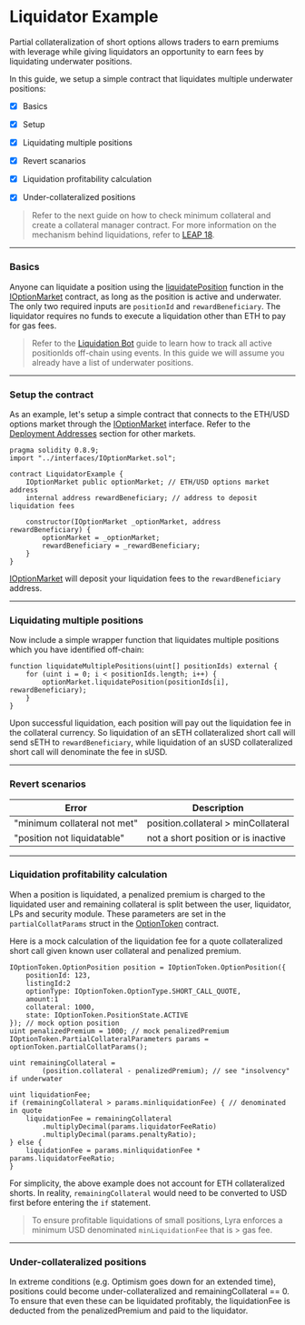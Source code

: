 # Liquidator Example

Partial collateralization of short options allows traders to earn premiums with leverage while giving liquidators an opportunity to earn fees by liquidating underwater positions.

In this guide, we setup a simple contract that liquidates multiple underwater positions:
- [x] Basics
- [x] Setup
- [x] Liquidating multiple positions
- [x] Revert scanarios
- [x] Liquidation profitability calculation
- [x] Under-collateralized positions


>Refer to the next guide on how to check minimum collateral and create a collateral manager contract. For more information on the mechanism behind liquidations, refer to [LEAP 18](https://github.com/lyra-finance/LEAPs/blob/main/content/leaps/leap-18.md).

***

### Basics
Anyone can liquidate a position using the [liquidatePosition](https://github.com/lyra-finance/lyra-avalon-interfaces/blob/master/contracts/interfaces/IOptionMarket.sol) function in the [IOptionMarket](https://github.com/lyra-finance/lyra-avalon-interfaces/blob/master/contracts/interfaces/IOptionMarket.sol) contract, as long as the position is active and underwater. The only two required inputs are `positionId` and `rewardBeneficiary`. The liquidator requires no funds to execute a liquidation other than ETH to pay for gas fees.

>Refer to the [Liquidation Bot](tbd...sorry) guide to learn how to track all active positionIds off-chain using events. In this guide we will assume you already have a list of underwater positions.

***

### Setup the contract
As an example, let's setup a simple contract that connects to the ETH/USD options market through the [IOptionMarket](https://github.com/lyra-finance/lyra-avalon-interfaces/blob/master/contracts/interfaces/IOptionMarket.sol) interface. Refer to the [Deployment Addresses](tbd...sorry) section for other markets. 

```solidity
pragma solidity 0.8.9;
import "../interfaces/IOptionMarket.sol";

contract LiquidatorExample {
    IOptionMarket public optionMarket; // ETH/USD options market address
    internal address rewardBeneficiary; // address to deposit liquidation fees

    constructor(IOptionMarket _optionMarket, address rewardBeneficiary) {
        optionMarket = _optionMarket;
        rewardBeneficiary = _rewardBeneficiary;
    }
}    
```

[IOptionMarket](https://github.com/lyra-finance/lyra-avalon-interfaces/blob/master/contracts/interfaces/IOptionMarket.sol) will deposit your liquidation fees to the `rewardBeneficiary` address.

***
### Liquidating multiple positions

Now include a simple wrapper function that liquidates multiple positions which you have identified off-chain:
```solidity
function liquidateMultiplePositions(uint[] positionIds) external {
    for (uint i = 0; i < positionIds.length; i++) {
        optionMarket.liquidatePosition(positionIds[i], rewardBeneficiary);
    }
} 
```
Upon successful liquidation, each position will pay out the liquidation fee in the collateral currency. So liquidation of an sETH collateralized short call will send sETH to `rewardBeneficiary`, while liquidation of an sUSD collateralized short call will denominate the fee in sUSD.

***
### Revert scenarios
| Error                        | Description                          |
| ---------------------------- | ------------------------------------ |
| "minimum collateral not met" | position.collateral > minCollateral  |
| "position not liquidatable"  | not a short position or is inactive  |

***
### Liquidation profitability calculation

When a position is liquidated, a penalized premium is charged to the liquidated user and remaining collateral is split between the user, liquidator, LPs and security module. These parameters are set in the `partialCollatParams` struct in the [OptionToken](https://github.com/lyra-finance/lyra-avalon-interfaces/blob/master/contracts/interfaces/IOptionToken.sol) contract. 

Here is a mock calculation of the liquidation fee for a quote collateralized short call given known user collateral and penalized premium.

```solidity
IOptionToken.OptionPosition position = IOptionToken.OptionPosition({ 
    positionId: 123, 
    listingId:2
    optionType: IOptionToken.OptionType.SHORT_CALL_QUOTE, 
    amount:1
    collateral: 1000, 
    state: IOptionToken.PositionState.ACTIVE
}); // mock option position
uint penalizedPremium = 1000; // mock penalizedPremium
IOptionToken.PartialCollateralParameters params = optionToken.partialCollatParams();

uint remainingCollateral = 
        (position.collateral - penalizedPremium); // see "insolvency" if underwater

uint liquidationFee;
if (remainingCollateral > params.minliquidationFee) { // denominated in quote
    liquidationFee = remainingCollateral
        .multiplyDecimal(params.liquidatorFeeRatio)
        .multiplyDecimal(params.penaltyRatio);
} else {
    liquidationFee = params.minliquidationFee * params.liquidatorFeeRatio;
}
```
For simplicity, the above example does not account for ETH collateralized shorts. In reality, `remainingCollateral` would need to be converted to USD first before entering the `if` statement.

> To ensure profitable liquidations of small positions, Lyra enforces a minimum USD denominated `minLiquidationFee` that is > gas fee.

***
### Under-collateralized positions

In extreme conditions (e.g. Optimism goes down for an extended time), positions could become under-collateralized and remainingCollateral == 0. To ensure that even these can be liquidated profitably, the liquidationFee is deducted from the penalizedPremium and paid to the liquidator.